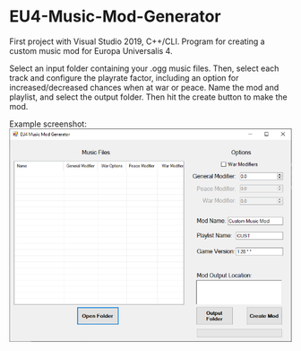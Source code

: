 # EU4-Music-Mod-Generator
First project with Visual Studio 2019, C++/CLI. Program for creating a custom music mod for Europa Universalis 4.

Select an input folder containing your .ogg music files.
Then, select each track and configure the playrate factor, including an option for increased/decreased chances when at war or peace.
Name the mod and playlist, and select the output folder. Then hit the create button to make the mod.

Example screenshot:
![screenshot](https://github.com/GH-Edifire/EU4-Music-Mod-Generator/blob/master/screenshot.png)
